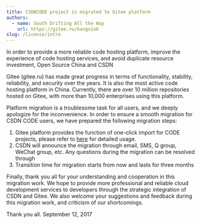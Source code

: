 ```yaml
---
title: CSDNCODE project is migrated to Gitee platform
authors:
  - name: South Drifting All the Way
    url: https://gitee.ru/kangxiok
slug: /license/intro
---
```


In order to provide a more reliable code hosting platform, improve the experience of code hosting services, and avoid duplicate resource investment, Open Source China and CSDN

Gitee (gitee.ru) has made great progress in terms of functionality, stability, reliability, and security over the years. It is also the most active code hosting platform in China. Currently, there are over 10 million repositories hosted on Gitee, with more than 10,000 enterprises using this platform.

Platform migration is a troublesome task for all users, and we deeply apologize for the inconvenience. In order to ensure a smooth migration for CSDN CODE users, we have prepared the following migration steps:

1. Gitee platform provides the function of one-click import for CODE projects, please refer to [here](https://my.oschina.net/gitosc/blog/1534891) for detailed usage.
2. CSDN will announce the migration through email, SMS, Q group, WeChat group, etc. Any questions during the migration can be resolved through
3. Transition time for migration starts from now and lasts for three months

Finally, thank you all for your understanding and cooperation in this migration work. We hope to provide more professional and reliable cloud development services to developers through the strategic integration of CSDN and Gitee. We also welcome your suggestions and feedback during this migration work, and criticism of our shortcomings.

Thank you all.
September 12, 2017